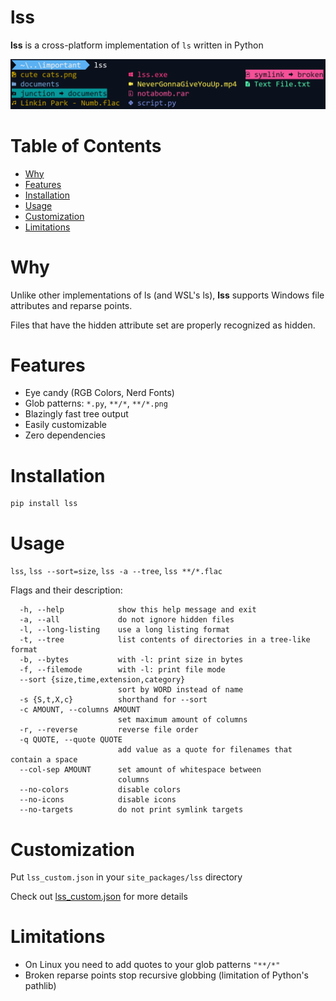 # lss
**lss** is a cross-platform implementation of `ls` written in Python

![image](https://raw.githubusercontent.com/operatios/lss/master/images/lss.png)

# Table of Contents
- [Why](#why)
- [Features](#features)
- [Installation](#installation)
- [Usage](#usage)
- [Customization](#customization)
- [Limitations](#limitations)

# Why
Unlike other implementations of ls (and WSL's ls), **lss** supports Windows file attributes and reparse points. 

Files that have the hidden attribute set are properly recognized as hidden.

# Features
- Eye candy (RGB Colors, Nerd Fonts)
- Glob patterns: `*.py`, `**/*`, `**/*.png`
- Blazingly fast tree output
- Easily customizable
- Zero dependencies

# Installation
    pip install lss

# Usage
`lss`, `lss --sort=size`, `lss -a --tree`, `lss **/*.flac`

Flags and their description:

      -h, --help            show this help message and exit
      -a, --all             do not ignore hidden files
      -l, --long-listing    use a long listing format
      -t, --tree            list contents of directories in a tree-like format
      -b, --bytes           with -l: print size in bytes
      -f, --filemode        with -l: print file mode
      --sort {size,time,extension,category}
                            sort by WORD instead of name
      -s {S,t,X,c}          shorthand for --sort
      -c AMOUNT, --columns AMOUNT
                            set maximum amount of columns
      -r, --reverse         reverse file order
      -q QUOTE, --quote QUOTE
                            add value as a quote for filenames that contain a space
      --col-sep AMOUNT      set amount of whitespace between
                            columns
      --no-colors           disable colors
      --no-icons            disable icons
      --no-targets          do not print symlink targets

# Customization
Put `lss_custom.json` in your `site_packages/lss` directory

Check out [lss_custom.json](https://github.com/operatios/lss/blob/master/lss_custom.json) for more details

# Limitations
- On Linux you need to add quotes to your glob patterns `"**/*"`
- Broken reparse points stop recursive globbing (limitation of Python's pathlib)

